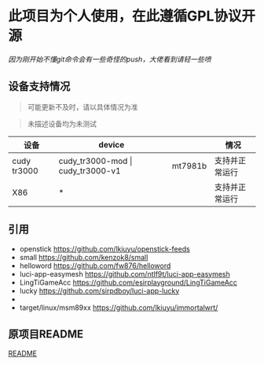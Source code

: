 # 此项目为个人使用，在此遵循GPL协议开源

*因为刚开始不懂git命令会有一些奇怪的push，大佬看到请轻一些喷*

## 设备支持情况
> 可能更新不及时，请以具体情况为准

> 未描述设备均为未测试

|    设备            |device                               |             | 情况               |
| ------------------| ------------------------------------|-------------| -------------------|
|cudy tr3000        | cudy_tr3000-mod \| cudy_tr3000-v1   |mt7981b      |支持并正常运行       |
|X86                | *                                   |             |支持并正常运行       |

## 引用
* openstick https://github.com/lkiuyu/openstick-feeds
* small https://github.com/kenzok8/small
* helloword https://github.com/fw876/helloword  
* luci-app-easymesh https://github.com/ntlf9t/luci-app-easymesh
* LingTiGameAcc https://github.com/esirplayground/LingTiGameAcc
* lucky https://github.com/sirpdboy/luci-app-lucky
*
* target/linux/msm89xx https://github.com/lkiuyu/immortalwrt/

## 原项目README

[README](README.im.md)
